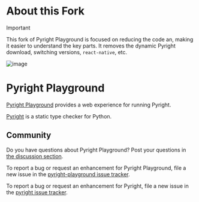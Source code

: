 # About this Fork

> [!IMPORTANT]
> This fork of Pyright Playground is focused on reducing the code an, making it easier to understand the key parts.
> It removes the dynamic Pyright download, switching versions, `react-native`, etc.

![image](https://github.com/user-attachments/assets/bbaa6d85-6ceb-46c8-85b4-fb73f68298f9)

# Pyright Playground

[Pyright Playground](https://pyright-play.net) provides a web experience for running Pyright.

[Pyright](https://github.com/Microsoft/pyright) is a static type checker for Python.

## Community

Do you have questions about Pyright Playground? Post your questions in [the discussion section](https://github.com/erictraut/pyright-playground/discussions).

To report a bug or request an enhancement for Pyright Playground, file a new issue in the [pyright-playground issue tracker](https://github.com/erictraut/pyright-playground/issues).

To report a bug or request an enhancement for Pyright, file a new issue in the [pyright issue tracker](https://github.com/microsoft/pyright/issues).
